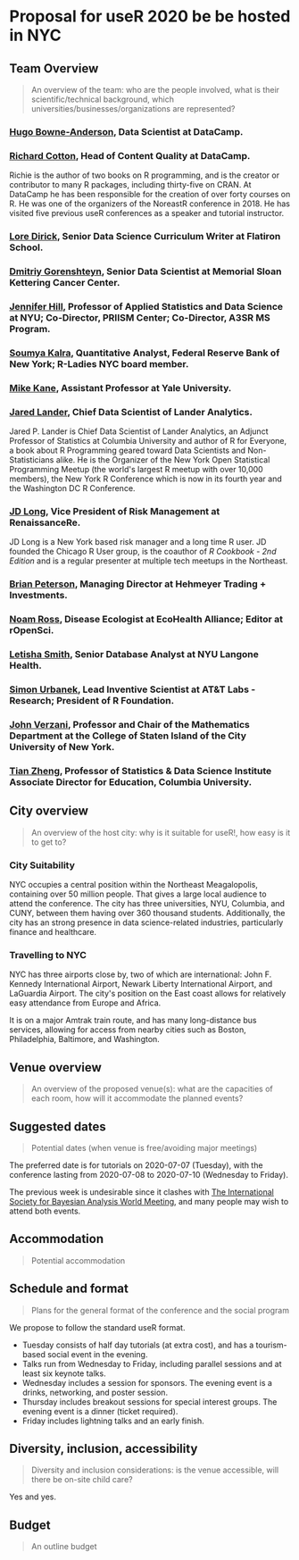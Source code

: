 # Proposal for useR 2020 be be hosted in NYC

## Team Overview

> An overview of the team: who are the people involved, what is their scientific/technical background, which universities/businesses/organizations are represented?

### [Hugo Bowne-Anderson](https://www.linkedin.com/in/hugo-bowne-anderson-045939a5), Data Scientist at DataCamp.


### [Richard Cotton](https://www.linkedin.com/in/richierocks), Head of Content Quality at DataCamp.

Richie is the author of two books on R programming, and is the creator or contributor to many R packages, including thirty-five on CRAN. At DataCamp he has been responsible for the creation of over forty courses on R. He was one of the organizers of the NoreastR conference in 2018. He has visited five previous useR conferences as a speaker and tutorial instructor.

### [Lore Dirick](https://www.linkedin.com/in/lore-dirick-b9066234), Senior Data Science Curriculum Writer at Flatiron School.


### [Dmitriy Gorenshteyn](https://www.linkedin.com/in/dimagor), Senior Data Scientist at Memorial Sloan Kettering Cancer Center.


### [Jennifer Hill](https://www.linkedin.com/in/jennifer-hill-0a419310), Professor of Applied Statistics and Data Science at NYU; Co-Director, PRIISM Center; Co-Director, A3SR MS Program.


### [Soumya Kalra](https://www.linkedin.com/in/soumyakalra), Quantitative Analyst, Federal Reserve Bank of New York; R-Ladies NYC board member.


### [Mike Kane](https://www.linkedin.com/in/michael-kane-9766147), Assistant Professor at Yale University.


### [Jared Lander](https://www.linkedin.com/in/jaredlander), Chief Data Scientist of Lander Analytics.

Jared P. Lander is Chief Data Scientist of Lander Analytics, an Adjunct Professor of Statistics at Columbia University and author of R for Everyone, a book about R Programming geared toward Data Scientists and Non-Statisticians alike. He is the Organizer of the New York Open Statistical Programming Meetup (the world's largest R meetup with over 10,000 members), the New York R Conference which is now in its fourth year and the Washington DC R Conference.


### [JD Long](https://www.linkedin.com/in/jamesdlong), Vice President of Risk Management at RenaissanceRe.

JD Long is a New York based risk manager and a long time R user. JD founded the Chicago R User group, is the coauthor of _R Cookbook - 2nd Edition_ and is a regular presenter at multiple tech meetups in the Northeast. 

### [Brian Peterson](https://www.linkedin.com/in/briangpeterson), Managing Director at Hehmeyer Trading + Investments.


### [Noam Ross](https://www.linkedin.com/in/noamross), Disease Ecologist at EcoHealth Alliance; Editor at rOpenSci.


### [Letisha Smith](https://www.linkedin.com/in/letishas), Senior Database Analyst at NYU Langone Health.


### [Simon Urbanek](https://www.linkedin.com/in/simon-urbanek-08b973106), Lead Inventive Scientist at AT&T Labs - Research; President of R Foundation.


### [John Verzani](https://www.linkedin.com/in/jjohn-verzani-12a8997), Professor and Chair of the Mathematics Department at the College of Staten Island of the City University of New York.


### [Tian Zheng](https://www.linkedin.com/in/tian-zheng-082402/), Professor of Statistics & Data Science Institute Associate Director for Education, Columbia University.


## City overview

> An overview of the host city: why is it suitable for useR!, how easy is it to get to?

### City Suitability

NYC occupies a central position within the Northeast Meagalopolis, containing over 50 million people. That gives a large local audience to attend the conference. The city has three universities, NYU, Columbia, and CUNY, between them having over 360 thousand students. Additionally, the city has an strong presence in data science-related industries, particularly finance and healthcare.

### Travelling to NYC

NYC has three airports close by, two of which are international: John F. Kennedy International Airport, Newark Liberty International Airport, and LaGuardia Airport. The city's position on the East coast allows for relatively easy attendance from Europe and Africa.

It is on a major Amtrak train route, and has many long-distance bus services, allowing for access from nearby cities such as Boston, Philadelphia, Baltimore, and Washington.


## Venue overview

> An overview of the proposed venue(s): what are the capacities of each room, how will it accommodate the planned events?



## Suggested dates

> Potential dates (when venue is free/avoiding major meetings)

The preferred date is for tutorials on 2020-07-07 (Tuesday), with the conference lasting from 2020-07-08 to 2020-07-10 (Wednesday to Friday).

The previous week is undesirable since it clashes with [The International Society for Bayesian Analysis World Meeting](https://bayesian.org/events/world-meetings), and many people may wish to attend both events.

## Accommodation

> Potential accommodation



## Schedule and format

> Plans for the general format of the conference and the social program

We propose to follow the standard useR format.

- Tuesday consists of half day tutorials (at extra cost), and has a tourism-based social event in the evening.
- Talks run from Wednesday to Friday, including parallel sessions and at least six keynote talks. 
- Wednesday includes a session for sponsors. The evening event is a drinks, networking, and poster session.
- Thursday includes breakout sessions for special interest groups. The evening event is a dinner (ticket required).
- Friday includes lightning talks and an early finish.


## Diversity, inclusion, accessibility

> Diversity and inclusion considerations: is the venue accessible, will there be on-site child care?

Yes and yes.


## Budget

> An outline budget


